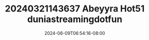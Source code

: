--- 
title: "20240321143637 Abeyyra Hot51  duniastreamingdotfun"
description: "video bokeh 20240321143637 Abeyyra Hot51  duniastreamingdotfun premium   terbaru"
date: 2024-06-09T06:54:16-08:00
file_code: "zdy48gdtljzf"
draft: false
cover: "f908mo5b7834whad.jpg"
tags: ["Abeyyra", "duniastreamingdotfun", "bokep-indo", "bokep-viral", "bokep-ig"]
length: 1881
fld_id: "1483250"
foldername: "Abeyyra"
categories: ["Abeyyra"]
views: 0
---